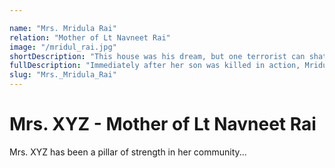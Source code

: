 ```yaml
---

name: "Mrs. Mridula Rai"
relation: "Mother of Lt Navneet Rai"
image: "/mridul_rai.jpg"
shortDescription: "This house was his dream, but one terrorist can shatter an entire house,” she says. While her son made the most supreme sacrifice for his motherland, it turned to be his mother’s most painful too"
fullDescription: "Immediately after her son was killed in action, Mridula Rai found a certain sense of relief in her teaching job which she joined soon after the incident. “I see my son in every child,” she says, referring to Navneet, who was martyred during Operation Rakshak in 2001 in a counter-insurgency operation in Jammu & Kashmir.She often sits back to admire her house which was Navneet’s creation.“This house was his dream, but one terrorist can shatter an entire house,” she says. While her son made the most supreme sacrifice for his motherland, it turned to be his mother’s most painful too.However, the retired teacher sought solace in teaching the same values to her students that she taught her son. “It was because of my discipline that Navneet eased into the Army life so well,” she says with pride."
slug: "Mrs._Mridula_Rai"
---
```


# **Mrs. XYZ - Mother of Lt Navneet Rai**
Mrs. XYZ has been a pillar of strength in her community...
